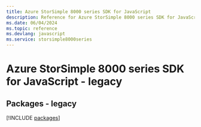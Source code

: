 ```yaml
---
title: Azure StorSimple 8000 series SDK for JavaScript
description: Reference for Azure StorSimple 8000 series SDK for JavaScript
ms.date: 06/04/2024
ms.topic: reference
ms.devlang: javascript
ms.service: storsimple8000series
---
```

# Azure StorSimple 8000 series SDK for JavaScript - legacy
## Packages - legacy
[!INCLUDE [packages](storsimple-8000-series-index.md)]